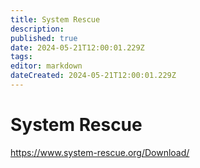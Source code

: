 ```yaml
---
title: System Rescue
description: 
published: true
date: 2024-05-21T12:00:01.229Z
tags: 
editor: markdown
dateCreated: 2024-05-21T12:00:01.229Z
---
```


# System Rescue

<https://www.system-rescue.org/Download/>
